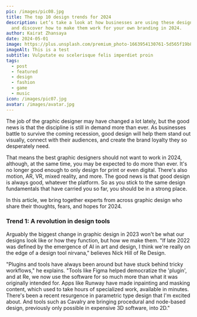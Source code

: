 ```yaml
---
pic: /images/pic08.jpg
title: The top 10 design trends for 2024
description: Let’s take a look at how businesses are using these design trends,
  and discover how to make them work for your own branding in 2024.
author: Kairat Zhansaya
date: 2024-05-01
image: https://plus.unsplash.com/premium_photo-1663954130761-5d565f19b894?q=80&w=1996&auto=format&fit=crop&ixlib=rb-4.0.3&ixid=M3wxMjA3fDB8MHxwaG90by1wYWdlfHx8fGVufDB8fHx8fA%3D%3D
imageAlt: This is a test
subtitle: Vulputate eu scelerisque felis imperdiet proin
tags:
  - post
  - featured
  - design
  - fashion
  - game
  - music
icon: /images/pic07.jpg
avatar: /images/avatar.jpg
---
```

The job of the graphic designer may have changed a lot lately, but the good news is that the discipline is still in demand more than ever. As businesses battle to survive the coming recession, good design will help them stand out visually, connect with their audiences, and create the brand loyalty they so desperately need.

That means the best graphic designers should not want to work in 2024, although, at the same time, you may be expected to do more than ever. It's no longer good enough to only design for print or even digital. There's also motion, AR, VR, mixed reality, and more. The good news is that good design is always good, whatever the platform. So as you stick to the same design fundamentals that have carried you so far, you should be in a strong place.

In this article, we bring together experts from across graphic design who share their thoughts, fears, and hopes for 2024.

### Trend 1: A revolution in design tools

Arguably the biggest change in graphic design in 2023 won't be what our designs look like or how they function, but how we make them. "If late 2022 was defined by the emergence of AI in art and design, I think we're really on the edge of a design tool nirvana," believes Nick Hill of Re Design.

 "Plugins and tools have always been around but have stuck behind tricky workflows," he explains. "Tools like Figma helped democratize the 'plugin', and at Re, we now use the software for so much more than what it was originally intended for. Apps like Runway have made inpainting and masking content, which used to take hours of specialized work, available in minutes. There's been a recent resurgence in parametric type design that I'm excited about. And tools such as Cavalry are bringing procedural and node-based design, previously only possible in expensive 3D software, into 2D."
